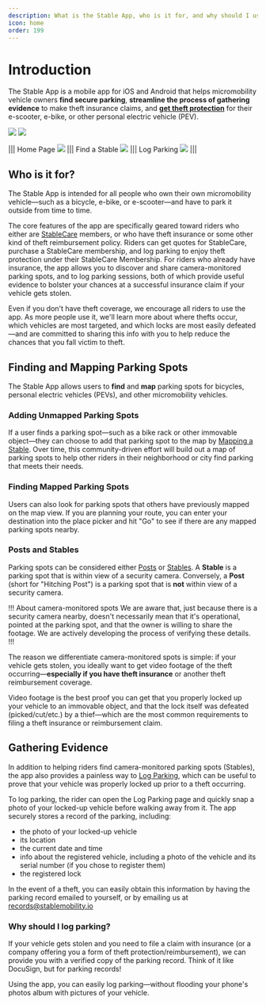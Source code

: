 ```yaml
---
description: What is the Stable App, who is it for, and why should I use it?
icon: home
order: 199
---
```


# Introduction

The Stable App is a mobile app for iOS and Android that helps micromobility vehicle owners **find secure parking**, **streamline the process of gathering evidence** to make theft insurance claims, and [**get theft protection**](stablecare/what-is-stablecare.md) for their e-scooter, e-bike, or other personal electric vehicle (PEV).

[![](static/buttons/google-play-button.png)](https://play.google.com/store/apps/details?id=com.stablemobility.stableapp) [![](static/buttons/app-store-button.png)](https://apps.apple.com/us/app/stable-pev-theft-protection/id6446907426)


||| Home Page
![](static/screenshots/intro/home-page.png)
||| Find a Stable
![](static/screenshots/intro/find-a-stable.png)
||| Log Parking
![](static/screenshots/intro/log-parking.png)
|||

## Who is it for?

The Stable App is intended for all people who own their own micromobility vehicle—such as a bicycle, e-bike, or e-scooter—and have to park it outside from time to time.

The core features of the app are specifically geared toward riders who either are [StableCare](stablecare/what-is-stablecare.md) members, or who have theft insurance or some other kind of theft reimbursement policy. Riders can get quotes for StableCare, purchase a StableCare membership, and log parking to enjoy theft protection under their StableCare Membership. For riders who already have insurance, the app allows you to discover and share camera-monitored parking spots, and to log parking sessions, both of which provide useful evidence to bolster your chances at a successful insurance claim if your vehicle gets stolen.

Even if you don't have theft coverage, we encourage all riders to use the app. As more people use it, we'll learn more about where thefts occur, which vehicles are most targeted, and which locks are most easily defeated—and are committed to sharing this info with you to help reduce the chances that you fall victim to theft.

## Finding and Mapping Parking Spots

The Stable App allows users to **find** and **map** parking spots for bicycles, personal electric vehicles (PEVs), and other micromobility vehicles.

### Adding Unmapped Parking Spots

If a user finds a parking spot—such as a bike rack or other immovable object—they can choose to add that parking spot to the map by [Mapping a Stable](overview/mapping-stables.md). Over time, this community-driven effort will build out a map of parking spots to help other riders in their neighborhood or city find parking that meets their needs.

### Finding Mapped Parking Spots

Users can also look for parking spots that others have previously mapped on the map view. If you are planning your route, you can enter your destination into the place picker and hit "Go" to see if there are any mapped parking spots nearby.

### Posts and Stables

Parking spots can be considered either [Posts](definitions/post.md) or [Stables](definitions/stable.md). A **Stable** is a parking spot that is within view of a security camera. Conversely, a **Post** (short for "Hitching Post") is a parking spot that is **not** within view of a security camera.

!!! About camera-monitored spots
We are aware that, just because there is a security camera nearby, doesn't necessarily mean that it's operational, pointed at the parking spot, and that the owner is willing to share the footage. We are actively developing the process of verifying these details.
!!!

The reason we differentiate camera-monitored spots is simple: if your vehicle gets stolen, you ideally want to get video footage of the theft occurring—**especially if you have theft insurance** or another theft reimbursement coverage.

Video footage is the best proof you can get that you properly locked up your vehicle to an immovable object, and that the lock itself was defeated (picked/cut/etc.) by a thief—which are the most common requirements to filing a theft insurance or reimbursement claim.

## Gathering Evidence

In addition to helping riders find camera-monitored parking spots (Stables), the app also provides a painless way to [Log Parking](overview/logging-parking.md), which can be useful to prove that your vehicle was properly locked up prior to a theft occurring.

To log parking, the rider can open the Log Parking page and quickly snap a photo of your locked-up vehicle before walking away from it. The app securely stores a record of the parking, including:

- the photo of your locked-up vehicle
- its location
- the current date and time
- info about the registered vehicle, including a photo of the vehicle and its serial number (if you chose to register them)
- the registered lock

In the event of a theft, you can easily obtain this information by having the parking record emailed to yourself, or by emailing us at records@stablemobility.io

### Why should I log parking?

If your vehicle gets stolen and you need to file a claim with insurance (or a company offering you a form of theft protection/reimbursement), we can provide you with a verified copy of the parking record. Think of it like DocuSign, but for parking records!

Using the app, you can easily log parking—without flooding your phone's photos album with pictures of your vehicle.

